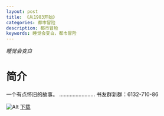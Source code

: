 ```yaml
---
layout: post
title: 《从1983开始》
categories: 都市冒险
description: 都市冒险
keywords: 睡觉会变白，都市冒险
---
```

*睡觉会变白*

# 简介

一个有点怀旧的故事。 …………………… 书友群新群：6132-710-86


![Alt](https://i.loli.net/2021/08/20/b6Lr9RX4TgGdJOl.jpg)
[下载](www.google.com)
